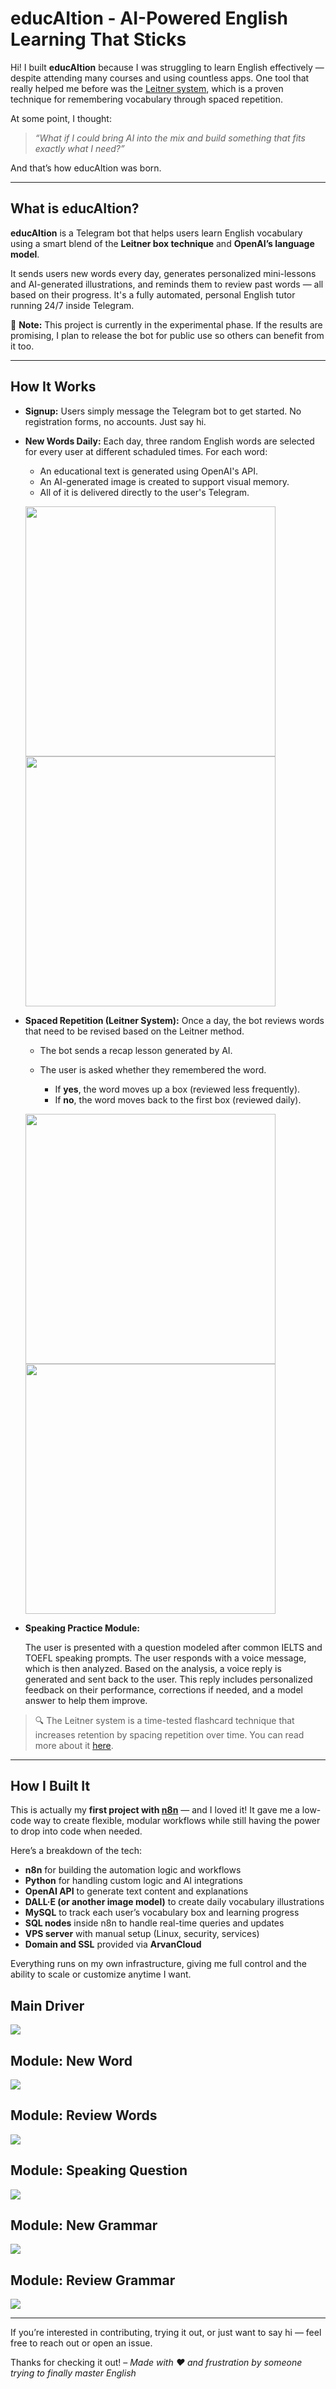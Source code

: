 # educAItion - AI-Powered English Learning That Sticks

Hi! I built **educAItion** because I was struggling to learn English effectively — despite attending many courses and using countless apps. One tool that really helped me before was the [Leitner system](https://en.wikipedia.org/wiki/Leitner_system), which is a proven technique for remembering vocabulary through spaced repetition.

At some point, I thought:

> *“What if I could bring AI into the mix and build something that fits exactly what I need?”*

And that’s how educAItion was born.

---

## What is educAItion?

**educAItion** is a Telegram bot that helps users learn English vocabulary using a smart blend of the **Leitner box technique** and **OpenAI’s language model**.

It sends users new words every day, generates personalized mini-lessons and AI-generated illustrations, and reminds them to review past words — all based on their progress. It's a fully automated, personal English tutor running 24/7 inside Telegram.

🧪 **Note:** This project is currently in the experimental phase. If the results are promising, I plan to release the bot for public use so others can benefit from it too.

---

## How It Works

* **Signup:**
  Users simply message the Telegram bot to get started. No registration forms, no accounts. Just say hi.

* **New Words Daily:**
  Each day, three random English words are selected for every user at different schaduled times. For each word:

  * An educational text is generated using OpenAI's API.
  * An AI-generated image is created to support visual memory.
  * All of it is delivered directly to the user's Telegram.
  
  <img src="img/IMG_7008.jpeg" height="400">   <img src="img/IMG_7009.jpeg" height="400">



* **Spaced Repetition (Leitner System):**
  Once a day, the bot reviews words that need to be revised based on the Leitner method.

  * The bot sends a recap lesson generated by AI.
  * The user is asked whether they remembered the word.

    * If **yes**, the word moves up a box (reviewed less frequently).
    * If **no**, the word moves back to the first box (reviewed daily).

  <img src="img/IMG_7010.jpeg" height="400"><img src="img/IMG_7011.jpeg" height="400">

* **Speaking Practice Module:**

  The user is presented with a question modeled after common IELTS and TOEFL speaking prompts. The user responds with a voice message, which is then analyzed. Based on the analysis, a voice reply is generated and sent back to the user. This reply includes personalized feedback on their performance, corrections if needed, and a model answer to help them improve.

> 🔍 The Leitner system is a time-tested flashcard technique that increases retention by spacing repetition over time. You can read more about it [here](https://en.wikipedia.org/wiki/Leitner_system).

---

## How I Built It

This is actually my **first project with [n8n](https://docs.n8n.io/)** — and I loved it! It gave me a low-code way to create flexible, modular workflows while still having the power to drop into code when needed.

Here’s a breakdown of the tech:

* **n8n** for building the automation logic and workflows
* **Python** for handling custom logic and AI integrations
* **OpenAI API** to generate text content and explanations
* **DALL·E (or another image model)** to create daily vocabulary illustrations
* **MySQL** to track each user’s vocabulary box and learning progress
* **SQL nodes** inside n8n to handle real-time queries and updates
* **VPS server** with manual setup (Linux, security, services)
* **Domain and SSL** provided via **ArvanCloud**

Everything runs on my own infrastructure, giving me full control and the ability to scale or customize anytime I want.

## Main Driver
<img src="img/main.png" >

## Module: New Word
<img src="img/newWord.png" >

## Module: Review Words
<img src="img/reviewWord.png" >

## Module: Speaking Question
<img src="img/speaking.png" >

## Module: New Grammar
<img src="img/newGrammar.png" >

## Module: Review Grammar
<img src="img/reviewGrammar.png" >

---

If you’re interested in contributing, trying it out, or just want to say hi — feel free to reach out or open an issue.

Thanks for checking it out!
– *Made with ❤️ and frustration by someone trying to finally master English*
